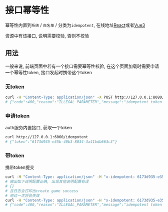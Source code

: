 # 接口幂等性

幂等性内置到`系统` / `白名单` / 分类为`idempotent`, 在线地址[React](https://react.go-cinch.top/system/whitelist)或者[Vue3](https://vue3.go-cinch.top/system/whitelist)

资源中有该接口, 说明需要校验, 否则不校验

## 用法

一般来说, 前端页面中若有一个接口需要幂等性校验, 在这个页面加载时需要申请一个幂等性token, 接口发起时携带这个token

### 无token

```bash
curl -H "Content-Type: application/json" -X POST http://127.0.0.1:8080/game
# {"code":400,"reason":"ILLEGAL_PARAMETER","message":"idempotent token is missing","metadata":{}}
```

### 申请token

auth服务内置接口, 获取一个token

```bash
curl http://127.0.0.1:6060/idempotent
# {"token":"6173d935-e35b-40b3-8034-3a41bdb663c3"}
```

### 带token

携带token提交

```bash
curl -H "Content-Type: application/json" -H "x-idempotent: 6173d935-e35b-40b3-8034-3a41bdb663c3" -X POST http://127.0.0.1:8080/game
# 输出如下说明配置正确, 出现其他说明配置有误
# {}
# 且日志会打印出create game success
# 用过一次将会失效
curl -H "Content-Type: application/json" -H "x-idempotent: 6173d935-e35b-40b3-8034-3a41bdb663c3" -X POST http://127.0.0.1:8080/game
# {"code":400,"reason":"ILLEGAL_PARAMETER","message":"idempotent token is invalid","metadata":{}}
```
